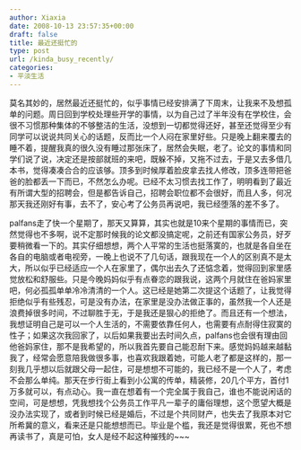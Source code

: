 ```yaml
---
author: Xiaxia
date: 2008-10-13 23:57:35+00:00
draft: false
title: 最近还挺忙的
type: post
url: /kinda_busy_recently/
categories:
- 平淡生活
---
```


莫名其妙的，居然最近还挺忙的，似乎事情已经安排满了下周末，让我来不及想孤单的问题。周日回到学校处理些开学的事情，以为自己过了半年没有在学校住，会很不习惯那种集体的不够整洁的生活，没想到一切都觉得还好，甚至还觉得至少有同学可以说说共同关心的话题，反而比一个人闷在家里好些。只是晚上翻来覆去的睡不着，提醒我真的很久没有睡过那张床了，居然会失眠，老了。论文的事情和同学们说了说，决定还是按部就班的来吧，既躲不掉，又拖不过去，于是又去多借几本书，觉得凑凑合合的应该够。顶多到时候厚着脸皮拿去找人修改，顶多连带把爸爸的脸都丢一下而已，不然怎么办呢。已经不太习惯去找工作了，明明看到了最近有所谓大型的招聘会，但是都告诉自己，招聘会职位都不会很好，而且人多，何况那天我还刚好有事，去不了，安心考了公务员再说吧，我已经堕落的差不多了。

palfans走了快一个星期了，那天又算算，其实也就是10来个星期的事情而已，突然觉得也不多啊，说不定那时候我的论文都没搞定呢，之前还有国家公务员，好歹要稍微看一下的。其实仔细想想，两个人平常的生活也挺落寞的，也就是各自坐在各自的电脑或者电视旁，一晚上也说不了几句话，跟我现在一个人的区别真不是太大，所以似乎已经适应一个人在家里了，偶尔出去久了还惦念着，觉得回到家里感觉放松和舒服些。只是今晚妈妈似乎有点眷恋的跟我说，这两个月就住在爸妈家里吧，何必孤孤单单冷冷清清的一个人。这已经是她第二次提这个话题了，让我觉得拒绝似乎有些残忍，可是没有办法，在家里是没办法做正事的，虽然我一个人还是浪费掉很多时间，不过聊胜于无，于是我还是狠心的拒绝了。而且还有一个想法，我想证明自己是可以一个人生活的，不需要依靠任何人，也需要有点耐得住寂寞的性子；如果这次我回家了，以后如果我要出去时间久点，palfans也会很有理由回他爸妈家住，那不是我希望的，所以我首先要自己能忍耐下来。感觉妈妈越来越黏我了，经常会愿意陪我做很多事，也喜欢我跟着她，可能人老了都是这样的，那一刻我几乎想以后就跟父母一起住，可是想想不可能的，我已经不是一个人了，考虑不会那么单纯。那天在步行街上看到小公寓的传单，精装修，20几个平方，首付1万多就可以，有点动心。我一直在想着有一个完全属于我自己，谁也不能说闲话的空间，可是想想，凭我想找个公务员工作平凡一辈子的庸俗理想，这个愿望大概是没办法实现了，或者到时候已经是婚后，不过是个共同财产，也失去了我原本对它所希冀的意义，看来还是只能想想而已。毕业是个槛，我还是觉得很累，死也不想再读书了，真是可怕，女人是经不起这种摧残的~~~
